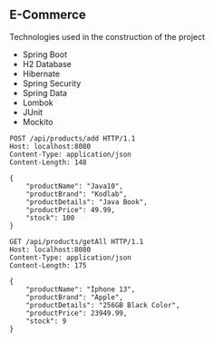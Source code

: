 ## E-Commerce
<p>Technologies used in the construction of the project</p>
<ul>
  <li>Spring Boot</li>
  <li>H2 Database</li>
  <li>Hibernate</li>
  <li>Spring Security</li>
  <li>Spring Data</li>
  <li>Lombok</li>
  <li>JUnit</li>
  <li>Mockito</li>
</ul>

 

````
POST /api/products/add HTTP/1.1
Host: localhost:8080
Content-Type: application/json
Content-Length: 148

{
    "productName": "Java10",
    "productBrand": "Kodlab",
    "productDetails": "Java Book",
    "productPrice": 49.99,
    "stock": 100
}

````
````
GET /api/products/getAll HTTP/1.1
Host: localhost:8080
Content-Type: application/json
Content-Length: 175

{
    "productName": "İphone 13",
    "productBrand": "Apple",
    "productDetails": "256GB Black Color",
    "productPrice": 23949.99,
    "stock": 9
}
````

